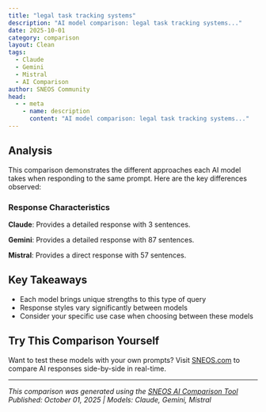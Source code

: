 ```yaml
---
title: "legal task tracking systems"
description: "AI model comparison: legal task tracking systems..."
date: 2025-10-01
category: comparison
layout: Clean
tags:
  - Claude
  - Gemini
  - Mistral
  - AI Comparison
author: SNEOS Community
head:
  - - meta
    - name: description
      content: "AI model comparison: legal task tracking systems..."
---
```


<ChatComparison
  title="legal task tracking systems"
  prompt="legal task tracking systems"
  :responses='{
    "Claude": "# Legal Task Tracking Systems\n\nLegal task tracking systems help law firms and legal departments manage cases, deadlines, documents, and client matters efficiently. Here\u0027s an overview:\n\n## Key Features to Look For\n\n### Core Functionality\n- **Deadline management** with court rule integration\n- **Matter/case organization** and tracking\n- **Time tracking** and billing integration\n- **Document management** and version control\n- **Client communication** logging\n- **Calendar synchronization**\n- **Conflict checking**\n- **Reporting and analytics**\n\n## Popular Legal Task Tracking Systems\n\n### Practice Management Suites\n- **Clio** - Cloud-based, comprehensive practice management\n- **MyCase** - User-friendly interface, client portal\n- **PracticePanther** - Customizable workflows\n- **CosmoLex** - Includes built-in accounting\n- **Smokeball** - Document automation focus\n\n### Specialized Solutions\n- **LawToolBox** - Court rules-based deadline calculation\n- **Deadlines on Demand** - Automated deadline management\n- **AbacusLaw** - Traditional desktop-based system\n- **Legal Files** - Government/corporate legal departments\n\n### Enterprise Options\n- **iManage Work** - Large firm document/matter management\n- **NetDocuments** - Cloud-based document management\n- **Relativity** - Litigation-focused platform\n\n## Implementation Considerations\n\n### Technical Requirements\n- Integration with existing systems (email, accounting, etc.)\n- Security and compliance (attorney-client privilege)\n- Mobile accessibility\n- Backup and disaster recovery\n\n### Organizational Factors\n- Firm size and practice areas\n- Budget constraints\n- User training requirements\n- Data migration from existing systems\n\nWould you like me to elaborate on any specific aspect or help you evaluate options for a particular use case?",
    "Gemini": "Okay, let\u0027s break down legal task tracking systems. I\u0027ll cover what they are, why they\u0027re useful, common features, popular software options, and things to consider when choosing one.\n\n**What is a Legal Task Tracking System?**\n\nA legal task tracking system is a software or platform designed to help legal professionals (lawyers, paralegals, legal assistants, and other staff) manage and organize their tasks, deadlines, and workflow within a legal practice.  It\u0027s essentially a centralized hub for managing all the activities related to legal cases and projects.  It moves beyond simple to-do lists and spreadsheets by offering more robust features tailored to the specific needs of the legal industry.\n\n**Why are Legal Task Tracking Systems Important?**\n\n*   **Improved Organization:** Keeps all tasks, deadlines, and related information in one central location.  No more scattered notes, emails, or spreadsheets.\n*   **Enhanced Productivity:** Streamlines workflows, automates reminders, and helps prioritize tasks, leading to increased efficiency.\n*   **Better Deadline Management:**  Provides clear visibility of deadlines and helps prevent missed deadlines, which can have serious consequences in legal matters.\n*   **Reduced Errors:** Minimizes the risk of overlooking crucial tasks or details, reducing the potential for costly mistakes.\n*   **Improved Collaboration:** Facilitates communication and collaboration among team members by providing a shared view of tasks and progress.\n*   **Increased Accountability:**  Assigns tasks to specific individuals and tracks their progress, ensuring accountability.\n*   **Better Client Communication:**  Some systems allow for client portals or communication features, keeping clients informed about the progress of their cases.\n*   **Data-Driven Insights:**  Provides data and reports on task completion rates, workload distribution, and other key metrics, allowing for better resource allocation and process improvement.\n*   **Compliance:** Helps ensure compliance with legal and ethical obligations by tracking important deadlines and procedures.\n*   **Time Tracking \u0026 Billing:** Many systems integrate with time tracking and billing software, allowing for accurate recording of billable hours spent on tasks.\n\n**Common Features of Legal Task Tracking Systems:**\n\n*   **Task Creation and Assignment:**\n    *   Ability to create new tasks with descriptions, due dates, priority levels, and assigned individuals.\n    *   Subtask creation for breaking down larger tasks into smaller, more manageable steps.\n    *   Task dependencies (linking tasks that need to be completed in a specific order).\n*   **Calendar and Deadline Management:**\n    *   Calendar integration (e.g., Outlook, Google Calendar) for visualizing deadlines.\n    *   Automated reminders and notifications for upcoming deadlines.\n    *   Docketing features (especially for court deadlines).\n*   **Document Management:**\n    *   Integration with document management systems for easy access to relevant documents.\n    *   Ability to attach documents to tasks.\n*   **Contact Management:**\n    *   Integration with contact management systems to link tasks to specific clients, opposing counsel, or other relevant parties.\n*   **Workflow Automation:**\n    *   Ability to create automated workflows for common legal processes (e.g., case intake, discovery, trial preparation).\n    *   Trigger-based actions (e.g., automatically assigning a task when a document is filed).\n*   **Time Tracking:**\n    *   Built-in time tracking tools for recording time spent on tasks.\n    *   Integration with billing software for generating invoices.\n*   **Reporting and Analytics:**\n    *   Reports on task completion rates, workload distribution, and other key metrics.\n    *   Customizable dashboards for visualizing key performance indicators (KPIs).\n*   **Collaboration Tools:**\n    *   Communication features (e.g., comments, messaging) for team members to discuss tasks.\n    *   Shared task lists and calendars.\n*   **Client Portals:**\n    *   Secure portals for clients to access information about their cases, communicate with their attorneys, and upload documents.\n*   **Integration with Other Software:**\n    *   Integration with practice management software, document management systems, billing software, and other legal technology tools.\n*   **Security:**\n    *   Robust security measures to protect sensitive client data.  This includes encryption, access controls, and compliance with relevant regulations (e.g., GDPR, HIPAA).\n*   **Mobile Access:**\n    *   Mobile apps for accessing and managing tasks on the go.\n\n**Popular Legal Task Tracking Software Options (Examples):**\n\nThis is not an exhaustive list, and the best option will depend on the specific needs of your firm.  It\u0027s recommended to try demos or free trials of several options before making a decision.\n\n*   **Clio Manage:**  A comprehensive cloud-based practice management system that includes robust task management features, document management, time tracking, billing, and client communication tools.\n*   **MyCase:**  Another popular cloud-based practice management system with task management capabilities, document management, client portals, and billing features.\n*   **PracticePanther:** Offers task management, CRM, billing, and automation features in a user-friendly interface.\n*   **Smokeball:**  Focuses on automation and workflows for small law firms, with features like automated document assembly and task management.\n*   **Lawmatics:** Designed for intake, CRM, and marketing automation with task management and client communication functionalities.\n*   **Asana/Trello (with Legal Templates):**  While not specifically designed for legal, these project management tools can be adapted for legal task tracking using custom templates and workflows.  They are often a more affordable option for smaller firms or solo practitioners.\n*   **Microsoft To Do/Microsoft Planner:** For firms already heavily invested in the Microsoft ecosystem, these tools can provide basic task management functionality and integrate with other Microsoft applications.\n*   **LeanLaw:** Focused primarily on time tracking and billing, LeanLaw offers basic task management integrated with its core functions.\n*   **Case Status:** Client communication platform that includes task management and automated client updates, useful for keeping clients informed on case progress.\n*   **Lex Machina:** (More Specialized) While not primarily a task tracker, Lex Machina provides litigation analytics and insights that can inform task prioritization and strategy.  Useful for larger firms or those specializing in complex litigation.\n\n**Things to Consider When Choosing a Legal Task Tracking System:**\n\n*   **Firm Size and Structure:**  A solo practitioner will have different needs than a large law firm.\n*   **Area of Law:**  Some systems are better suited for specific areas of law (e.g., family law, personal injury).\n*   **Budget:**  Consider the upfront costs, monthly subscription fees, and any additional costs for training or support.\n*   **Integration with Existing Software:**  Choose a system that integrates seamlessly with your existing practice management software, document management system, and other legal technology tools.\n*   **Ease of Use:**  The system should be user-friendly and easy to learn, or adoption will be low.\n*   **Features:**  Identify the key features that are essential for your firm\u0027s needs.  Don\u0027t pay for features you won\u0027t use.\n*   **Security:**  Ensure that the system has robust security measures to protect sensitive client data.\n*   **Customer Support:**  Choose a vendor that offers reliable customer support.\n*   **Scalability:**  Select a system that can scale with your firm as it grows.\n*   **Mobile Access:** If working remotely is common, ensure the system offers suitable mobile access.\n*   **Customization:** Can you customize the system to fit your specific workflows and processes?\n*   **Reporting and Analytics:**  Does the system provide the data and reports you need to track performance and identify areas for improvement?\n*   **Free Trial/Demo:**  Always try a free trial or demo before making a purchase to ensure the system meets your needs.\n\n**Implementation Tips:**\n\n*   **Define Your Needs:** Before you start looking at software, clearly define your firm\u0027s specific task tracking needs and goals.\n*   **Involve Your Team:**  Get input from all team members who will be using the system.\n*   **Develop Standardized Workflows:**  Create standardized workflows for common legal processes to ensure consistency and efficiency.\n*   **Provide Training:**  Provide adequate training to all users on how to use the system effectively.\n*   **Regularly Review and Optimize:**  Periodically review your workflows and task tracking processes to identify areas for improvement.\n\nBy carefully considering these factors and choosing the right legal task tracking system, you can significantly improve your firm\u0027s organization, productivity, and efficiency. Good luck!\n",
    "Mistral": "Legal task tracking systems are essential tools for managing the complexities of legal work, ensuring that deadlines are met, and maintaining organization within a law firm or legal department. Here are some key features and popular systems used for legal task tracking:\n\n### Key Features of Legal Task Tracking Systems:\n\n1. **Task Management**:\n   - **Task Assignment**: Allocate tasks to specific team members.\n   - **Deadline Tracking**: Set and monitor deadlines for tasks and projects.\n   - **Priority Setting**: Prioritize tasks based on urgency and importance.\n\n2. **Document Management**:\n   - **Document Storage**: Securely store and organize legal documents.\n   - **Version Control**: Track changes and maintain version history.\n   - **Search Functionality**: Easily locate documents and information.\n\n3. **Calendar and Scheduling**:\n   - **Event Scheduling**: Manage court dates, meetings, and other important events.\n   - **Reminders**: Set reminders for upcoming deadlines and events.\n   - **Integration with Calendars**: Sync with popular calendar apps like Google Calendar or Outlook.\n\n4. **Collaboration Tools**:\n   - **Communication**: Facilitate communication among team members.\n   - **File Sharing**: Share documents and files securely.\n   - **Notes and Comments**: Add notes and comments to tasks and documents.\n\n5. **Reporting and Analytics**:\n   - **Progress Tracking**: Monitor the progress of tasks and projects.\n   - **Time Tracking**: Track time spent on tasks for billing purposes.\n   - **Performance Metrics**: Analyze team performance and productivity.\n\n6. **Security and Compliance**:\n   - **Data Encryption**: Ensure data is encrypted and secure.\n   - **Access Control**: Manage user permissions and access levels.\n   - **Compliance Features**: Ensure compliance with legal and regulatory requirements.\n\n### Popular Legal Task Tracking Systems:\n\n1. **Clio**:\n   - **Features**: Task management, document management, calendar integration, time tracking, and billing.\n   - **Benefits**: User-friendly interface, robust integration capabilities, and strong customer support.\n\n2. **MyCase**:\n   - **Features**: Case management, task tracking, document storage, calendar, and client portal.\n   - **Benefits**: Easy to use, strong client communication tools, and comprehensive case management features.\n\n3. **PracticePanther**:\n   - **Features**: Task and project management, document automation, calendar, and time tracking.\n   - **Benefits**: Customizable workflows, strong integration with other tools, and excellent customer support.\n\n4. **TimeSolv**:\n   - **Features**: Time tracking, task management, billing, and reporting.\n   - **Benefits**: Detailed time tracking and billing features, customizable reports, and integration with accounting software.\n\n5. **CosmoLex**:\n   - **Features**: Task management, document management, calendar, time tracking, and billing.\n   - **Benefits**: All-in-one solution for law firms, strong financial management tools, and user-friendly interface.\n\n6. **Actionstep**:\n   - **Features**: Task and project management, document automation, calendar, and client management.\n   - **Benefits**: Highly customizable, strong workflow automation, and comprehensive client management tools.\n\n7. **Smokeball**:\n   - **Features**: Task management, document automation, calendar, and time tracking.\n   - **Benefits**: Automated document generation, strong integration with Microsoft Office, and detailed reporting.\n\n### Considerations for Choosing a System:\n\n1. **Ease of Use**: Ensure the system is user-friendly and intuitive.\n2. **Integration Capabilities**: Check for compatibility with other tools and software used in your practice.\n3. **Scalability**: Consider whether the system can grow with your practice.\n4. **Cost**: Evaluate the cost-effectiveness of the system, including any additional fees for features or integrations.\n5. **Customer Support**: Ensure the system offers reliable customer support and training resources.\n\nBy carefully selecting a legal task tracking system that meets your specific needs, you can streamline your workflow, improve efficiency, and ensure that all legal tasks are managed effectively."
  }'
  published-date="21:21"
/>

## Analysis

This comparison demonstrates the different approaches each AI model takes when responding to the same prompt. Here are the key differences observed:

### Response Characteristics

**Claude**: Provides a detailed response with 3 sentences. 

**Gemini**: Provides a detailed response with 87 sentences. 

**Mistral**: Provides a direct response with 57 sentences. 

## Key Takeaways

- Each model brings unique strengths to this type of query
- Response styles vary significantly between models
- Consider your specific use case when choosing between these models

## Try This Comparison Yourself

Want to test these models with your own prompts? Visit [SNEOS.com](https://sneos.com) to compare AI responses side-by-side in real-time.

---

*This comparison was generated using the [SNEOS AI Comparison Tool](https://sneos.com)*
*Published: October 01, 2025 | Models: Claude, Gemini, Mistral*
